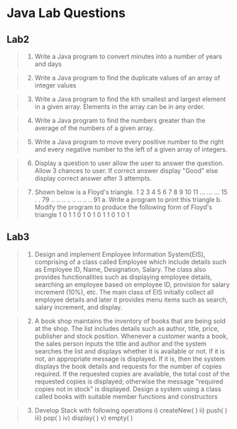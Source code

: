 
# Java Lab Questions

## Lab2

>1. Write a Java program to convert minutes into a number of years and days

>2. Write a Java program to find the duplicate values of an array of integer values

>3. Write a Java program to find the kth smallest and largest element in a given array. Elements in the array can be in any order.

>4. Write a Java program to find the numbers greater than the average of the numbers of a given array.

>5. Write a Java program to move every positive number to the right and every negative number to the left of a given array of integers.

>6. Display a question to user allow the user to answer the question. Allow 3 chances to user. If correct answer display "Good" else display correct answer after 3 attempts.

>7. Shown below is a Floyd's triangle. 1 2 3 4 5 6 7 8 9 10 11 ... ... ... 15 . . 79 .. .. .. .. .. .. .. .. 91
a. Write a program to print this triangle
b. Modify the program to produce the following form of Floyd's triangle 1 0 1 1 0 1 0 1 0 1 1 0 1 0 1

## Lab3

> 1. Design and implement Employee Information System(EIS), comprising of a class called Employee which include details such as Employee ID, Name, Designation, Salary. The class also provides functionalities such as displaying employee details, searching an employee based on employee ID, provision for salary increment (10%), etc. The main class of EIS initially collect all employee details and later it provides menu items such as search, salary increment, and display.

> 2. A book shop maintains the inventory of books that are being sold at the shop. The list includes details such as author, title, price, publisher and stock position. Whenever a customer wants a book, the sales person inputs the title and author and the system searches the list and displays whether it is available or not. If it is not, an appropriate message is displayed. If it is, then the system displays the book details and requests for the number of copies required. If the requested copies are available, the total cost of the requested copies is displayed; otherwise the message "required copies not in stock" is displayed. Design a system using a class called books with suitable member functions and constructors

> 3. Develop Stack with following operations i) createNew( ) ii) push( ) iii) pop( ) iv) display( ) v) empty( )
